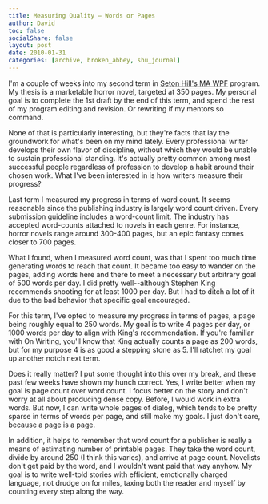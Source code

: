 ```yaml
---
title: Measuring Quality – Words or Pages
author: David
toc: false
socialShare: false
layout: post
date: 2010-01-31
categories: [archive, broken_abbey, shu_journal]
---
```


I'm a couple of weeks into my second term in
[Seton Hill's MA WPF](http://http://www.setonhill.edu/academics/fiction/index.cfm)
program. My thesis is a marketable horror novel, targeted at 350 pages. My
personal goal is to complete the 1st draft by the end of this term, and spend
the rest of my program editing and revision. Or rewriting if my mentors so
command.

None of that is particularly interesting, but they're facts that lay the
groundwork for what's been on my mind lately. Every professional writer develops
their own flavor of discipline, without which they would be unable to sustain
professional standing. It's actually pretty common among most successful people
regardless of profession to develop a habit around their chosen work. What I've
been interested in is how writers measure their progress?

Last term I measured my progress in terms of word count. It seems reasonable
since the publishing industry is largely word count driven. Every submission
guideline includes a word-count limit. The industry has accepted word-counts
attached to novels in each genre. For instance, horror novels range around
300-400 pages, but an epic fantasy comes closer to 700 pages.

What I found, when I measured word count, was that I spent too much time
generating words to reach that count. It became too easy to wander on the pages,
adding words here and there to meet a necessary but arbitrary goal of 500 words
per day. I did pretty well--although Stephen King recommends shooting for at
least 1000 per day. But I had to ditch a lot of it due to the bad behavior that
specific goal encouraged.

For this term, I've opted to measure my progress in terms of pages, a page being
roughly equal to 250 words. My goal is to write 4 pages per day, or 1000 words
per day to align with King's recommendation. If you're familiar with On Writing,
you'll know that King actually counts a page as 200 words, but for my purpose 4
is as good a stepping stone as 5. I'll ratchet my goal up another notch next
term.

Does it really matter? I put some thought into this over my break, and these
past few weeks have shown my hunch correct. Yes, I write better when my goal is
page count over word count. I focus better on the story and don't worry at all
about producing dense copy. Before, I would work in extra words. But now, I can
write whole pages of dialog, which tends to be pretty sparse in terms of words
per page, and still make my goals. I just don't care, because a page is a page.

In addition, it helps to remember that word count for a publisher is really a
means of estimating number of printable pages. They take the word count, divide
by around 250 (I think this varies), and arrive at page count. Novelists don't
get paid by the word, and I wouldn't want paid that way anyhow. My goal is to
write well-told stories with efficient, emotionally charged language, not drudge
on for miles, taxing both the reader and myself by counting every step along the
way.
